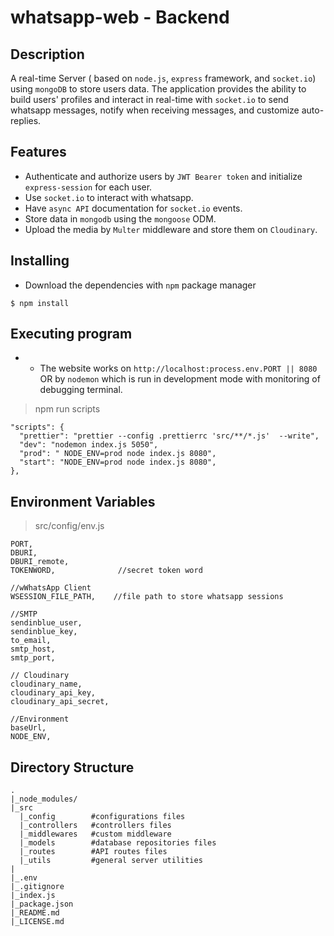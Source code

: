 # whatsapp-web - Backend

## Description
A real-time Server ( based on `node.js`, `express` framework, and `socket.io`) using `mongoDB` to store users data.
The application provides the ability to build users' profiles and interact in real-time with `socket.io` to send whatsapp messages, notify when receiving messages, and customize auto-replies.



## Features
* Authenticate and authorize users by `JWT Bearer token` and initialize `express-session` for each user.
* Use `socket.io` to interact with whatsapp.
* Have `async API` documentation for `socket.io` events.
* Store data in `mongodb` using the `mongoose` ODM.
* Upload the media by `Multer` middleware and store them on `Cloudinary`.

## Installing

* Download the dependencies with `npm` package manager
```
$ npm install
```

## Executing program
* * The website works on `http://localhost:process.env.PORT || 8080` OR by `nodemon` which is run in development mode with monitoring of debugging terminal.

>npm run scripts
```
"scripts": {
  "prettier": "prettier --config .prettierrc 'src/**/*.js'  --write",
  "dev": "nodemon index.js 5050",
  "prod": " NODE_ENV=prod node index.js 8080",
  "start": "NODE_ENV=prod node index.js 8080",
},
```


## Environment Variables 
> src/config/env.js
```
PORT,
DBURI,
DBURI_remote,
TOKENWORD,              //secret token word

//wWhatsApp Client
WSESSION_FILE_PATH,    //file path to store whatsapp sessions

//SMTP
sendinblue_user,      
sendinblue_key,
to_email,
smtp_host,
smtp_port,

// Cloudinary
cloudinary_name,
cloudinary_api_key,
cloudinary_api_secret,

//Environment
baseUrl,
NODE_ENV,
```

## Directory Structure

```
.
|_node_modules/
|_src
  |_config        #configurations files
  |_controllers   #controllers files
  |_middlewares   #custom middleware
  |_models        #database repositories files
  |_routes        #API routes files
  |_utils         #general server utilities
|
|_.env
|_.gitignore
|_index.js
|_package.json
|_README.md
|_LICENSE.md
```
